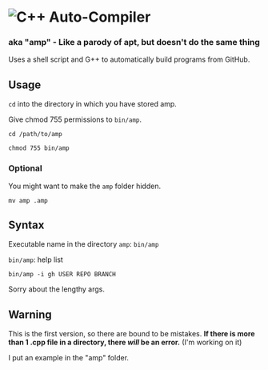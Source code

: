 # ![C++ Auto-Compiler](https://img.shields.io/badge/%20-Auto%20Compiler-grey?logo=c%2B%2B&style=for-the-badge)
### aka "amp" - Like a parody of apt, but doesn't do the same thing
Uses a shell script and G++ to automatically build programs from GitHub.

## Usage
`cd` into the directory in which you have stored amp.

Give chmod 755 permissions to `bin/amp`.

```console
cd /path/to/amp
```
```console
chmod 755 bin/amp
```
### Optional
You might want to make the `amp` folder hidden.
```console
mv amp .amp
```
## Syntax
Executable name in the directory `amp`: `bin/amp`

`bin/amp`: help list

`bin/amp -i gh USER REPO BRANCH`

Sorry about the lengthy args.
## Warning
This is the first version, so there are bound to be mistakes. **If there is more than 1 .cpp file in a directory, there *will* be an error.** (I'm working on it)

I put an example in the "amp" folder.
